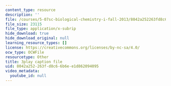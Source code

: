 ```yaml
---
content_type: resource
description: ''
file: /courses/5-07sc-biological-chemistry-i-fall-2013/8042a252263fd8c66b6ee1d862094095_VykaDbJIb8A.srt
file_size: 23115
file_type: application/x-subrip
hide_download: true
hide_download_original: null
learning_resource_types: []
license: https://creativecommons.org/licenses/by-nc-sa/4.0/
ocw_type: OCWFile
resourcetype: Other
title: 3play caption file
uid: 8042a252-263f-d8c6-6b6e-e1d862094095
video_metadata:
  youtube_id: null
---
```

